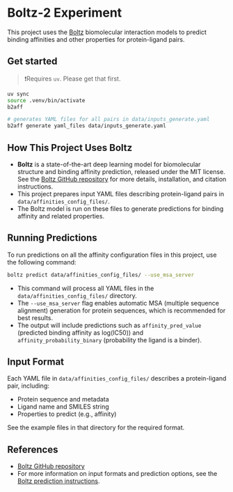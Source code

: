 # Boltz-2 Experiment

This project uses the [Boltz](https://github.com/jwohlwend/boltz) biomolecular interaction models to predict binding affinities and other properties for protein-ligand pairs.

## Get started

> ❗Requires `uv`. Please get that first.

```bash
uv sync
source .venv/bin/activate
b2aff

# generates YAML files for all pairs in data/inputs_generate.yaml
b2aff generate yaml_files data/inputs_generate.yaml 
```
## How This Project Uses Boltz

- **Boltz** is a state-of-the-art deep learning model for biomolecular structure and binding affinity prediction, released under the MIT license. See the [Boltz GitHub repository](https://github.com/jwohlwend/boltz) for more details, installation, and citation instructions.
- This project prepares input YAML files describing protein-ligand pairs in `data/affinities_config_files/`.
- The Boltz model is run on these files to generate predictions for binding affinity and related properties.

## Running Predictions

To run predictions on all the affinity configuration files in this project, use the following command:

```sh
boltz predict data/affinities_config_files/ --use_msa_server
```

- This command will process all YAML files in the `data/affinities_config_files/` directory.
- The `--use_msa_server` flag enables automatic MSA (multiple sequence alignment) generation for protein sequences, which is recommended for best results.
- The output will include predictions such as `affinity_pred_value` (predicted binding affinity as log(IC50)) and `affinity_probability_binary` (probability the ligand is a binder).

## Input Format

Each YAML file in `data/affinities_config_files/` describes a protein-ligand pair, including:
- Protein sequence and metadata
- Ligand name and SMILES string
- Properties to predict (e.g., affinity)

See the example files in that directory for the required format.

## References

- [Boltz GitHub repository](https://github.com/jwohlwend/boltz)
- For more information on input formats and prediction options, see the [Boltz prediction instructions](https://github.com/jwohlwend/boltz#inference).
